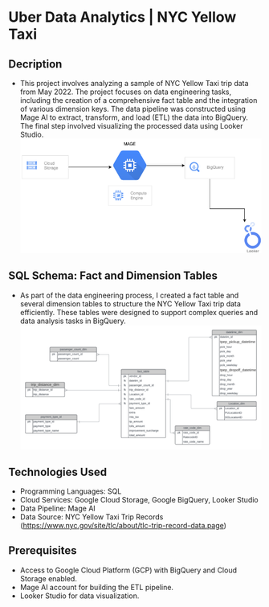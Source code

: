 # Uber Data Analytics | NYC Yellow Taxi
## Decription

- This project involves analyzing a sample of NYC Yellow Taxi trip data from May 2022. The project focuses on data engineering tasks, including the creation of a comprehensive fact table and the integration of various dimension keys. The data pipeline was constructed using Mage AI to extract, transform, and load (ETL) the data into BigQuery. The final step involved visualizing the processed data using Looker Studio.
![Data Visualization](./chart.png)

## SQL Schema: Fact and Dimension Tables

- As part of the data engineering process, I created a fact table and several dimension tables to structure the NYC Yellow Taxi trip data efficiently. These tables were designed to support complex queries and data analysis tasks in BigQuery.
![Data Visualization](./Uber_data.png)

## Technologies Used

- Programming Languages: SQL
- Cloud Services: Google Cloud Storage, Google BigQuery, Looker Studio
- Data Pipeline: Mage AI
- Data Source: NYC Yellow Taxi Trip Records (https://www.nyc.gov/site/tlc/about/tlc-trip-record-data.page)

## Prerequisites

- Access to Google Cloud Platform (GCP) with BigQuery and Cloud Storage enabled.
- Mage AI account for building the ETL pipeline.
- Looker Studio for data visualization.

